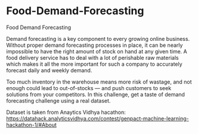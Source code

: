 # Food-Demand-Forecasting


Food Demand Forecasting

Demand forecasting is a key component to every growing online business. Without proper demand forecasting processes in place, it can be nearly impossible to have the right amount of stock on hand at any given time. A food delivery service has to deal with a lot of perishable raw materials which makes it all the more important for such a company to accurately forecast daily and weekly demand.


Too much inventory in the warehouse means more risk of wastage, and not enough could lead to out-of-stocks — and push customers to seek solutions from your competitors. In this challenge, get a taste of demand forecasting challenge using a real dataset.

Dataset is taken from Anaytics Vidhya hacathon: https://datahack.analyticsvidhya.com/contest/genpact-machine-learning-hackathon-1/#About


